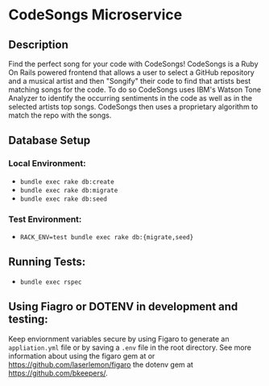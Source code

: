 # CodeSongs Microservice

## Description

Find the perfect song for your code with CodeSongs! CodeSongs is a Ruby On Rails powered frontend that allows a user to select a GitHub repository and a musical artist and then "Songify" their code to find that artists best matching songs for the code. To do so CodeSongs uses IBM's Watson Tone Analyzer to identify the occurring sentiments in the code as well as in the selected artists top songs. CodeSongs then uses a proprietary algorithm to match the repo with the songs.

## Database Setup
### Local Environment:
  - `bundle exec rake db:create`
  - `bundle exec rake db:migrate`
  - `bundle exec rake db:seed`
### Test Environment:
  - `RACK_ENV=test bundle exec rake db:{migrate,seed}`

## Running Tests:
  - `bundle exec rspec`

## Using Fiagro or DOTENV in development and testing:
Keep enviornment variables secure by using Figaro to generate an `appliation.yml` file or by saving a `.env` file in the root directory. See more information about using the figaro gem at or https://github.com/laserlemon/figaro the dotenv gem at https://github.com/bkeepers/.
